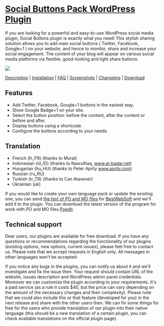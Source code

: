 <a href="http://bestwebsoft.com/products/social-buttons-pack/" target=_blank>Social Buttons Pack WordPress Plugin</a>
========================

If you are looking for a powerful and easy-to-use WordPress social media plugin, Social Buttons plugin is exactly what you need! This stylish sharing solution allows you to add main social buttons ( Twitter, Facebook, Google+1 ) on your website, and hence to monitor, share and increase your social engagement. The content of your blog will appear on various social media platforms via flexible, good-looking and light share buttons.

<img src="http://bestwebsoft.com/wp-content/uploads/2015/04/social-buttons-pack-banner-website.jpg" />

<a href="http://bestwebsoft.com/products/social-buttons-pack/description/" target=_blank>Description</a> | 
<a href="http://bestwebsoft.com/products/social-buttons-pack/installation/" target=_blank>Installation</a> | 
<a href="http://bestwebsoft.com/products/social-buttons-pack/faq/" target=_blank>FAQ</a> | 
<a href="http://bestwebsoft.com/products/social-buttons-pack/screenshots/" target=_blank>Screenshots</a> | 
<a href="http://bestwebsoft.com/products/social-buttons-pack/changelog/" target=_blank>Changelog</a> | 
<a href="http://bestwebsoft.com/products/social-buttons-pack/download/" target=_blank>Download</a>


Features
-----------------------------
* Add Twitter, Facebook, Google+1 buttons in the easiest way.
* Show Google Badge+1 on your site.
* Select the button position: before the content, after the content or before and after.
* Display buttons using a shortcode.
* Configure the buttons according to your needs.


Translation
-----------------------------
* French (fr_FR) (thanks to Murat)
* Indonesian (id_ID) (thanks to Nasrulhaq, www.al-badar.net)
* Hungarian (hu_HU) (thanks to Peter Aprily www.aprily.com)
* Russian (ru_RU)
* Turkish (tr_TR) (thanks to Can Atasever)
* Ukrainian (uk)

If you would like to create your own language pack or update the existing one, you can send <a href="http://codex.wordpress.org/Translating_WordPress" target="_blank">the text of PO and MO files</a> for <a href="http://support.bestwebsoft.com" target="_blank">BestWebSoft</a> and we'll add it to the plugin. You can download the latest version of the program for work with PO and MO files <a href="http://www.poedit.net/download.php" target="_blank">Poedit</a>.


Technical support
-----------------------------
Dear users, our plugins are available for free download. If you have any questions or recommendations regarding the functionality of our plugins (existing options, new options, current issues), please feel free to contact us. Please note that we accept requests in English only. All messages in other languages won't be accepted.

If you notice any bugs in the plugins, you can notify us about it and we'll investigate and fix the issue then. Your request should contain URL of the website, issues description and WordPress admin panel credentials.
Moreover we can customize the plugin according to your requirements. It's a paid service (as a rule it costs $40, but the price can vary depending on the amount of the necessary changes and their complexity). Please note that we could also include this or that feature (developed for you) in the next release and share with the other users then.
We can fix some things for free for the users who provide translation of our plugin into their native language (this should be a new translation of a certain plugin, you can check available translations on the official plugin page).